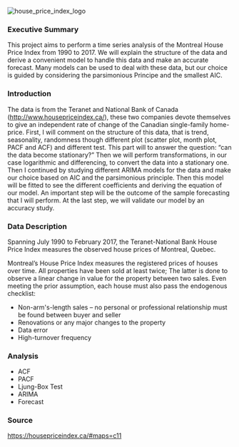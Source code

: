 
![house_price_index_logo](https://user-images.githubusercontent.com/115724380/202934704-454ef675-2cf4-406f-af6b-12faadd15071.svg)

### Executive Summary 

This project aims to perform a time series analysis of the Montreal House Price Index from 1990 to 2017. We will explain the structure of the data and derive a convenient model to handle this data and make an accurate forecast. Many models can be used to deal with these data, but our choice is guided by considering the parsimonious Principe and the smallest AIC. 

### Introduction 

The data is from the Teranet and National Bank of Canada (http://www.housepriceindex.ca/), these two companies devote themselves to give an independent rate of change of the Canadian single-family home-price. First, I will comment on the structure of this data, that is trend, seasonality, randomness though different plot (scatter plot, month plot, PACF and ACF) and different test. This part will to answer the question: “can the data become stationary?” Then we will perform transformations, in our case logarithmic and differencing, to convert the data into a stationary one. Then I continued by studying different ARIMA models for the data and make our choice based on AIC and the parsimonious principle. Then this model will be fitted to see the different coefficients and deriving the equation of our model. An important step will be the outcome of the sample forecasting that I will perform. At the last step, we will validate our model by an accuracy study. 

### Data Description 

Spanning July 1990 to February 2017, the Teranet-National Bank House Price Index measures the observed house prices of Montreal, Quebec. 

Montreal’s House Price Index measures the registered prices of houses over time. All properties have been sold at least twice; The latter is done to observe a linear change in value for the property between two sales. Even meeting the prior assumption, each house must also pass the endogenous checklist: 

* Non-arm's-length sales – no personal or professional relationship must be found between buyer and seller
* Renovations or any major changes to the property 
* Data error
* High-turnover frequency

### Analysis

* ACF
* PACF
* Ljung-Box Test
* ARIMA
* Forecast

### Source

https://housepriceindex.ca/#maps=c11
